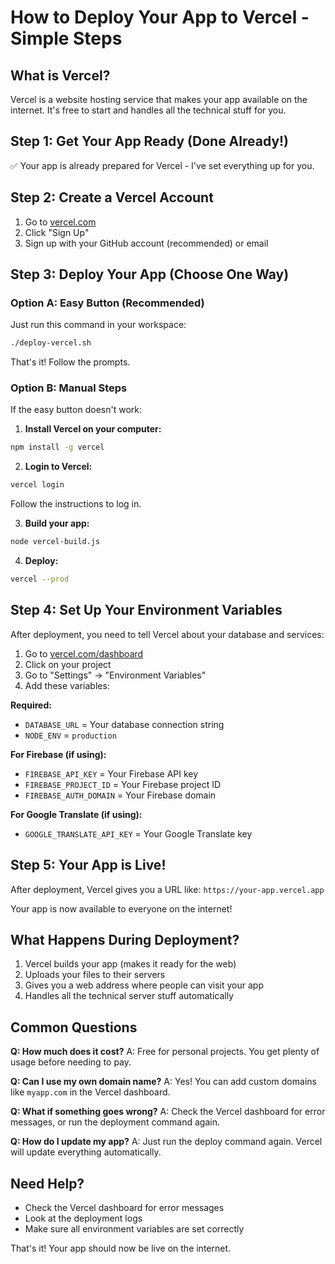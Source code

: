 # How to Deploy Your App to Vercel - Simple Steps

## What is Vercel?
Vercel is a website hosting service that makes your app available on the internet. It's free to start and handles all the technical stuff for you.

## Step 1: Get Your App Ready (Done Already!)
✅ Your app is already prepared for Vercel - I've set everything up for you.

## Step 2: Create a Vercel Account
1. Go to [vercel.com](https://vercel.com)
2. Click "Sign Up"
3. Sign up with your GitHub account (recommended) or email

## Step 3: Deploy Your App (Choose One Way)

### Option A: Easy Button (Recommended)
Just run this command in your workspace:
```bash
./deploy-vercel.sh
```
That's it! Follow the prompts.

### Option B: Manual Steps
If the easy button doesn't work:

1. **Install Vercel on your computer:**
```bash
npm install -g vercel
```

2. **Login to Vercel:**
```bash
vercel login
```
Follow the instructions to log in.

3. **Build your app:**
```bash
node vercel-build.js
```

4. **Deploy:**
```bash
vercel --prod
```

## Step 4: Set Up Your Environment Variables
After deployment, you need to tell Vercel about your database and services:

1. Go to [vercel.com/dashboard](https://vercel.com/dashboard)
2. Click on your project
3. Go to "Settings" → "Environment Variables"
4. Add these variables:

**Required:**
- `DATABASE_URL` = Your database connection string
- `NODE_ENV` = `production`

**For Firebase (if using):**
- `FIREBASE_API_KEY` = Your Firebase API key
- `FIREBASE_PROJECT_ID` = Your Firebase project ID
- `FIREBASE_AUTH_DOMAIN` = Your Firebase domain

**For Google Translate (if using):**
- `GOOGLE_TRANSLATE_API_KEY` = Your Google Translate key

## Step 5: Your App is Live!
After deployment, Vercel gives you a URL like: `https://your-app.vercel.app`

Your app is now available to everyone on the internet!

## What Happens During Deployment?
1. Vercel builds your app (makes it ready for the web)
2. Uploads your files to their servers
3. Gives you a web address where people can visit your app
4. Handles all the technical server stuff automatically

## Common Questions

**Q: How much does it cost?**
A: Free for personal projects. You get plenty of usage before needing to pay.

**Q: Can I use my own domain name?**
A: Yes! You can add custom domains like `myapp.com` in the Vercel dashboard.

**Q: What if something goes wrong?**
A: Check the Vercel dashboard for error messages, or run the deployment command again.

**Q: How do I update my app?**
A: Just run the deploy command again. Vercel will update everything automatically.

## Need Help?
- Check the Vercel dashboard for error messages
- Look at the deployment logs
- Make sure all environment variables are set correctly

That's it! Your app should now be live on the internet.